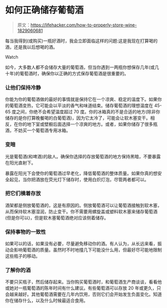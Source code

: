 # 如何正确储存葡萄酒

> 原文：<https://lifehacker.com/how-to-properly-store-wine-1829060681>

每当我得到(或购买)一瓶好酒时，我会立即面临这样的问题:这是我现在打算喝的酒，还是我以后想喝的酒。

Watch

如今，大多数人都不会储存大量的葡萄酒，但当你遇到一两瓶你想保存几年(或几十年)的葡萄酒时，确保你以正确的方式保存葡萄酒是很重要的。

### 让他们保持冷静

你能为你的葡萄酒做的最好的事情就是保持它在一个凉爽、稳定的温度下。如果你的葡萄酒变热，它可能会以平淡的香气和味道结束。储存葡萄酒的理想温度在 45-65 度之间，你绝不会希望温度超过 70 度。你的冰箱真的不是合适的地方(除非你储存的是你打算晚餐喝的白葡萄酒)，因为它太冷了，可能会让软木塞变干。相反，在你的地下室或壁橱后面选择一个凉爽的地方。或者，如果你储存了很多瓶酒，不妨买一个葡萄酒专用冰箱。

### 变暗

光是葡萄酒(和啤酒)的敌人。确保你选择的存放葡萄酒的地方保持黑暗，不要暴露在阳光直射下。

暴露在阳光下会使你的葡萄酒过早老化，降低葡萄酒的整体质量。如果你真的想安全起见，当你把酒放在荧光灯下储存时，使用白炽灯泡，尽管两者都可以。

### 把它们横着存放

酒架都是侧放葡萄酒的，这是有原因的。侧放葡萄酒可以让葡萄酒接触到软木塞，从而保持软木塞湿润，防止变干。你不需要用螺旋盖或塑料软木塞来储存葡萄酒(但是你可以)，但是软木塞葡萄酒绝对应该侧着储存。

### 保持事物的一致性

如果可以的话，如果没有必要，尽量避免移动你的酒。有人认为，从长远来看，振动会影响葡萄酒的质量。虽然时不时地撞几下可能没什么用，但最好尽可能地限制这些瓶子的移动。

### 了解你的酒

不要只买瓶子，然后储存起来。当你购买葡萄酒时，和葡萄酒生产商谈谈，看看他或她对一瓶葡萄酒的陈年时间有什么建议。有些葡萄酒可以存放 20 年或更久，只会越来越好。其他葡萄酒需要在几年内饮用，否则它们会开始发生负面变化。知道你在储存什么，以及什么时候最适合食用。